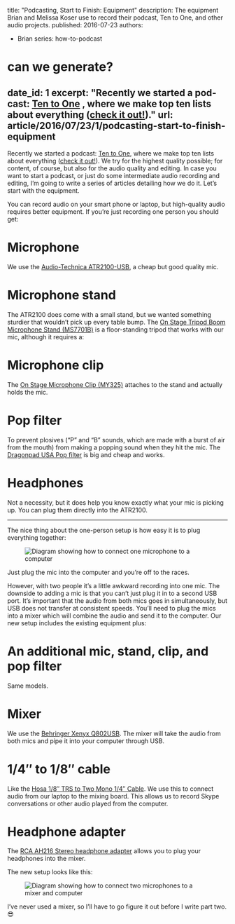title: "Podcasting, Start to Finish: Equipment"
description: The equipment Brian and Melissa Koser use to record their podcast, Ten to One, and other audio projects.
published: 2016-07-23
authors:
  - Brian
series: how-to-podcast

# can we generate?
date_id: 1
excerpt: "Re­cently we started a pod­cast: [Ten to One](http://tto.koser.us)
, where we make top ten lists about every­thing ([check it out!](http://tto.koser.us))."
url: article/2016/07/23/1/podcasting-start-to-finish-equipment
---
Recently we started a podcast: [Ten to One](http://tto.koser.us), where we make top ten lists about everything ([check it out!](http://tto.koser.us)). We try for the highest quality possible; for content, of course, but also for the audio quality and editing. In case you want to start a podcast, or just do some intermediate audio recording and editing, I’m going to write a series of articles detailing how we do it. Let’s start with the equipment.

You can record audio on your smart phone or laptop, but high-quality audio requires better equipment. If you’re just recording one person you should get:

# Microphone
We use the [Audio-Technica ATR2100-USB](https://www.amazon.com/gp/product/B004QJOZS4), a cheap but good quality mic.

# Microphone stand
The ATR2100 does come with a small stand, but we wanted something sturdier that wouldn’t pick up every table bump. The [On Stage Tripod Boom Microphone Stand (MS7701B)](https://www.amazon.com/gp/product/B000978D58) is a floor-standing tripod that works with our mic, although it requires a:

# Microphone clip
The [On Stage Microphone Clip (MY325)](https://www.amazon.com/gp/product/B0002ZO60I) attaches to the stand and actually holds the mic.

# Pop filter
To prevent plosives (“P” and “B” sounds, which are made with a burst of air from the mouth) from making a popping sound when they hit the mic. The [Dragonpad USA Pop filter](https://www.amazon.com/gp/product/B008AOH1O6) is big and cheap and works.

# Headphones
Not a necessity, but it does help you know exactly what your mic is picking up. You can plug them directly into the ATR2100.

<hr>

The nice thing about the one-person setup is how easy it is to plug everything together:

<figure>  <img src="https://s3.amazonaws.com/cdn.koser.us/img/journal/2016-07-23-podcasting-equipment-one-mic-diagram.png" alt="Diagram showing how to connect one microphone to a computer">  </figure>

Just plug the mic into the computer and you’re off to the races.

However, with two people it’s a little awkward recording into one mic. The downside to adding a mic is that you can’t just plug it in to a second USB port. It’s important that the audio from both mics goes in simultaneously, but USB does not transfer at consistent speeds. You’ll need to plug the mics into a mixer which will combine the audio and send it to the computer. Our new setup includes the existing equipment plus:

# An additional mic, stand, clip, and pop filter
Same models.

# Mixer
We use the [Behringer Xenyx Q802USB](http://www.sweetwater.com/store/detail/Q802USB). The mixer will take the audio from both mics and pipe it into your computer through USB.

# 1/4″ to 1/8″ cable
Like the [Hosa 1/8″ TRS to Two Mono 1/4″ Cable](https://www.amazon.com/gp/product/B000068O3C). We use this to connect audio from our laptop to the mixing board. This allows us to record Skype conversations or other audio played from the computer.

# Headphone adapter
The [RCA AH216 Stereo headphone adapter](https://www.amazon.com/gp/product/B00005T3GH) allows you to plug your headphones into the mixer.

The new setup looks like this:

<figure>  <img src="https://s3.amazonaws.com/cdn.koser.us/img/journal/2016-07-23-podcasting-equipment-two-mic-diagram.png" alt="Diagram showing how to connect two microphones to a mixer and computer">  </figure>

I’ve never used a mixer, so I’ll have to go figure it out before I write part two. 😎